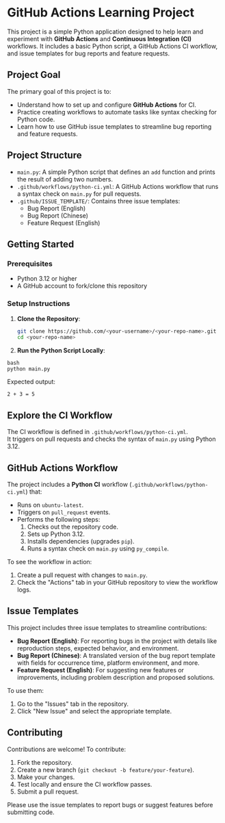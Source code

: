 # GitHub Actions Learning Project

This project is a simple Python application designed to help learn and experiment with **GitHub Actions** and **Continuous Integration (CI)** workflows. It includes a basic Python script, a GitHub Actions CI workflow, and issue templates for bug reports and feature requests.

## Project Goal

The primary goal of this project is to:
- Understand how to set up and configure **GitHub Actions** for CI.
- Practice creating workflows to automate tasks like syntax checking for Python code.
- Learn how to use GitHub issue templates to streamline bug reporting and feature requests.

## Project Structure

- `main.py`: A simple Python script that defines an `add` function and prints the result of adding two numbers.
- `.github/workflows/python-ci.yml`: A GitHub Actions workflow that runs a syntax check on `main.py` for pull requests.
- `.github/ISSUE_TEMPLATE/`: Contains three issue templates:
  - Bug Report (English)
  - Bug Report (Chinese)
  - Feature Request (English)

## Getting Started

### Prerequisites

- Python 3.12 or higher
- A GitHub account to fork/clone this repository

### Setup Instructions

1. **Clone the Repository**:
   ```bash
   git clone https://github.com/<your-username>/<your-repo-name>.git
   cd <your-repo-name>
   ```

2. **Run the Python Script Locally**:
```
bash
python main.py
```

Expected output:
```text
2 + 3 = 5
```

## Explore the CI Workflow

The CI workflow is defined in `.github/workflows/python-ci.yml`.  
It triggers on pull requests and checks the syntax of `main.py` using Python 3.12.

## GitHub Actions Workflow

The project includes a **Python CI** workflow (`.github/workflows/python-ci.yml`) that:
- Runs on `ubuntu-latest`.
- Triggers on `pull_request` events.
- Performs the following steps:
  1. Checks out the repository code.
  2. Sets up Python 3.12.
  3. Installs dependencies (upgrades `pip`).
  4. Runs a syntax check on `main.py` using `py_compile`.

To see the workflow in action:
1. Create a pull request with changes to `main.py`.
2. Check the "Actions" tab in your GitHub repository to view the workflow logs.

## Issue Templates

This project includes three issue templates to streamline contributions:
- **Bug Report (English)**: For reporting bugs in the project with details like reproduction steps, expected behavior, and environment.
- **Bug Report (Chinese)**: A translated version of the bug report template with fields for occurrence time, platform environment, and more.
- **Feature Request (English)**: For suggesting new features or improvements, including problem description and proposed solutions.

To use them:
1. Go to the "Issues" tab in the repository.
2. Click "New Issue" and select the appropriate template.

## Contributing

Contributions are welcome! To contribute:
1. Fork the repository.
2. Create a new branch (`git checkout -b feature/your-feature`).
3. Make your changes.
4. Test locally and ensure the CI workflow passes.
5. Submit a pull request.

Please use the issue templates to report bugs or suggest features before submitting code.